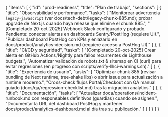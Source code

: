 {
"items": [
{
"id": "prod-readiness",
"title": "Plan de trabajo",
"sections": [
{
"title": "Observabilidad y performance",
"tasks": [
"Monitorear advertencia `legacy-javascript` (ver docs/tech-debt/legacy-chunk-885.md); probar upgrade de Next.js cuando haya release que elimine el chunk 885.",
"[Completado 20-oct-2025] Webhook Slack configurado y probado. Pendiente: conectar alertas en dashboards Sentry/PostHog (requiere UI).",
"Publicar dashboard PostHog con KPIs y enlazarlo en docs/product/analytics-decision.md (requiere acceso a PostHog UI)."
]
},
{
"title": "CI/CD y seguridad",
"tasks": [
"[Completado 20-oct-2025] Crear alerta en GitHub Actions/Nightly para fallos recurrentes de Lighthouse budgets.",
"Automatizar validación de robots.txt & sitemap en CI (curl) para evitar regresiones (en progreso con scripts/verify-lhci-warnings.sh)."
]
},
{
"title": "Experiencia de usuario",
"tasks": [
"Optimizar chunk 885 (revisar bundling de Next runtime, tree-shake libs) o abrir issue para actualización a runtime moderno.",
"Cross-check flujos Portal/Checkout con QA manual guiado (docs/qa/regression-checklist.md) tras la migración analytics."
]
},
{
"title": "Documentación",
"tasks": [
"Actualizar docs/operations/incident-runbook.md con responsables definitivos (guardias) cuando se asignen.",
"Documentar la URL del dashboard PostHog y mantener docs/product/analytics-dashboard.md al día tras su publicación."
]
}
]
}
]
}
